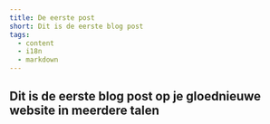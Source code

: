 ```yaml
---
title: De eerste post
short: Dit is de eerste blog post
tags:
  - content
  - i18n
  - markdown
---
```

## Dit is de eerste blog post op je gloednieuwe website in meerdere talen

